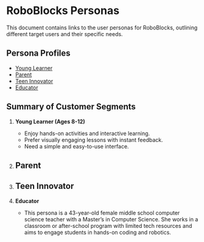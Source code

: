 # RoboBlocks Personas  

This document contains links to the user personas for RoboBlocks, outlining different target users and their specific needs.

## Persona Profiles

- [Young Learner](https://docs.google.com/presentation/d/1EcTDXVw5l6YdB5CRy3OZsCUh21z0Yoxl_VHIQ_Ug-5U/edit?usp=sharing)
- [Parent]( )
- [Teen Innovator]( )
- [Educator](https://docs.google.com/presentation/d/1Igl1PThy1Mk_3DOrBzX5p3op7iToEzFtIDkSsXY-B9c/edit?usp=sharing)

## Summary of Customer Segments  

1. **Young Learner (Ages 8-12)**  
   - Enjoy hands-on activities and interactive learning.  
   - Prefer visually engaging lessons with instant feedback.  
   - Need a simple and easy-to-use interface.  

2. **Parent**  
   -
   
3. **Teen Innovator**  
   - 

5. **Educator**  
   - This persona is a 43-year-old female middle school computer science teacher with a Master’s in Computer Science. She works in a classroom or after-school program with limited tech resources and aims to engage students in hands-on coding and robotics.
